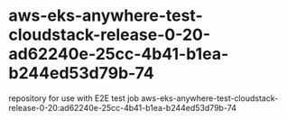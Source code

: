 # aws-eks-anywhere-test-cloudstack-release-0-20-ad62240e-25cc-4b41-b1ea-b244ed53d79b-74
repository for use with E2E test job aws-eks-anywhere-test-cloudstack-release-0-20:ad62240e-25cc-4b41-b1ea-b244ed53d79b-74
